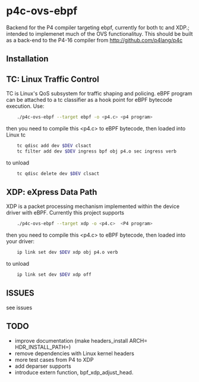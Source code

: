 # p4c-ovs-ebpf

Backend for the P4 compiler targeting ebpf, currently for both tc and XDP.;
intended to implemenet much of the OVS functionalituy.
This should be built as a back-end to the P4-16 compiler from http://github.com/p4lang/p4c

## Installation

## TC: Linux Traffic Control
TC is Linux's QoS subsystem for traffic shaping and policing. eBPF program can be attached to
a tc classifier as a hook point for eBPF bytecode execution. Use:

```bash
	./p4c-ovs-ebpf --target ebpf -o <p4.c> <p4 program> 
```
then you need to compile this <p4.c> to eBPF bytecode, then loaded into Linux tc
```bash
	tc qdisc add dev $DEV clsact
	tc filter add dev $DEV ingress bpf obj p4.o sec ingress verb
```
to unload
```bash
	tc qdisc delete dev $DEV clsact
```
## XDP: eXpress Data Path
XDP is a packet processing mechanism implemented within the device driver with eBPF.  Currently this
project supports 
```bash
	./p4c-ovs-ebpf --target xdp -o <p4.c>  <P4 program>
```
then you need to compile this <p4.c> to eBPF bytecode, then loaded into your driver:
```bash
    ip link set dev $DEV xdp obj p4.o verb
```
to unload
```bash
    ip link set dev $DEV xdp off
```
## ISSUES
see issues

## TODO
- improve documentation (make headers_install ARCH= HDR_INSTALL_PATH=)
- remove dependencies with Linux kernel headers
- more test cases from P4 to XDP
- add deparser supports
- introduce extern function, bpf_xdp_adjust_head. 


